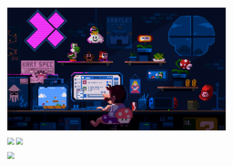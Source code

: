 ![](https://github.com/5Noxi/5Noxi/blob/main/images/mario.gif)

![](https://github-readme-stats.vercel.app/api?username=5Noxi&show_icons=true&theme=transparent) ![](https://github-readme-stats.vercel.app/api/top-langs/?username=5Noxi&layout=compact&theme=transparent)

[![](https://github-readme-activity-graph.vercel.app/graph?username=5Noxi&custom_title=Contribution%20Graph%20&hide_border=true&theme=react-dark)](https://github.com/5Noxi/github-readme-activity-graph)
